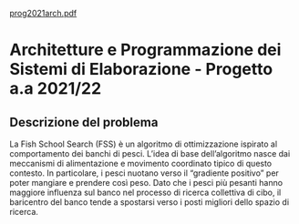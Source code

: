 [prog2021arch.pdf](https://github.com/St3p99/apse-fss/files/7952523/prog2021arch.pdf)

# Architetture e Programmazione dei Sistemi di Elaborazione - Progetto a.a 2021/22


## Descrizione del problema
La Fish School Search (FSS) è un algoritmo di ottimizzazione ispirato al comportamento dei banchi di pesci. L’idea di base dell’algoritmo nasce dai meccanismi di alimentazione e movimento coordinato tipico di questo contesto. In particolare, i pesci nuotano verso il “gradiente positivo” per poter mangiare e prendere così peso. Dato che i pesci più pesanti hanno maggiore influenza sul banco nel processo di ricerca collettiva di cibo, il baricentro del banco tende a spostarsi verso i posti migliori dello spazio di ricerca.
